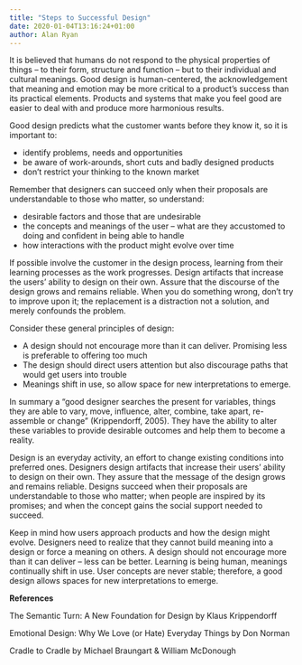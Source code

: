 ```yaml
---
title: "Steps to Successful Design"
date: 2020-01-04T13:16:24+01:00
author: Alan Ryan
---
```


It is believed that humans do not respond to the physical properties of things – to their form, structure and function – but to their individual and cultural meanings. Good design is human-centered, the acknowledgement that meaning and emotion may be more critical to a product’s success than its practical elements. Products and systems that make you feel good are easier to deal with and produce more harmonious results.

Good design predicts what the customer wants before they know it, so it is important to:

* identify problems, needs and opportunities
* be aware of work-arounds, short cuts and badly designed products
* don’t restrict your thinking to the known market

Remember that designers can succeed only when their proposals are understandable to those who matter, so understand:

* desirable factors and those that are undesirable
* the concepts and meanings of the user – what are they accustomed to doing and confident in being able to handle
* how interactions with the product might evolve over time

If possible involve the customer in the design process, learning from their learning processes as the work progresses. Design artifacts that increase the users’ ability to design on their own. Assure that the discourse of the design grows and remains reliable. When you do something wrong, don’t try to improve upon it; the replacement is a distraction not a solution, and merely confounds the problem.

Consider these general principles of design:

* A design should not encourage more than it can deliver. Promising less is preferable to offering too much
* The design should direct users attention but also discourage paths that would get users into trouble
* Meanings shift in use, so allow space for new interpretations to emerge.

In summary a “good designer searches the present for variables, things they are able to vary, move, influence, alter, combine, take apart, re-assemble or change” (Krippendorff, 2005). They have the ability to alter these variables to provide desirable outcomes and help them to become a reality.

Design is an everyday activity, an effort to change existing conditions into preferred ones. Designers design artifacts that increase their users’ ability to design on their own. They assure that the message of the design grows and remains reliable. Designs succeed when their proposals are understandable to those who matter; when people are inspired by its promises; and when the concept gains the social support needed to succeed.

Keep in mind how users approach products and how the design might evolve. Designers need to realize that they cannot build meaning into a design or force a meaning on others. A design should not encourage more than it can deliver – less can be better. Learning is being human, meanings continually shift in use. User concepts are never stable; therefore, a good design allows spaces for new interpretations to emerge.

**References**

The Semantic Turn: A New Foundation for Design by Klaus Krippendorff

Emotional Design: Why We Love (or Hate) Everyday Things by Don Norman

Cradle to Cradle by Michael Braungart & William McDonough
